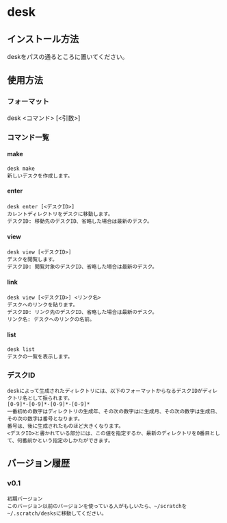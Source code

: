 # desk
## インストール方法
deskをパスの通るところに置いてください。
## 使用方法
### フォーマット
  desk <コマンド> [<引数>]  

### コマンド一覧

#### make
	desk make
	新しいデスクを作成します。  

#### enter
	desk enter [<デスクID>]
	カレントディレクトリをデスクに移動します。  
	デスクID: 移動先のデスクID、省略した場合は最新のデスク。

#### view
	desk view [<デスクID>]
	デスクを閲覧します。  
	デスクID: 閲覧対象のデスクID、省略した場合は最新のデスク。

#### link
	desk view [<デスクID>] <リンク名>
	デスクへのリンクを貼ります。  
	デスクID: リンク先のデスクID、省略した場合は最新のデスク。
	リンク名: デスクへのリンクの名前。

#### list
	desk list
	デスクの一覧を表示します。  

### デスクID
	deskによって生成されたディレクトリには、以下のフォーマットからなるデスクIDがディレクトリ名として振られます。
	[0-9]*-[0-9]*-[0-9]*-[0-9]*
	一番初めの数字はディレクトリの生成年、その次の数字はに生成月、その次の数字は生成日、その次の数字は番号となります。
	番号は、後に生成されたものほど大きくなります。  
	<デスクID>と書かれている部分には、この値を指定するか、最新のディレクトリを0番目として、何番前かという指定のしかたができます。

## バージョン履歴
### v0.1
	初期バージョン  
	このバージョン以前のバージョンを使っている人がもしいたら、~/scratchを~/.scratch/desksに移動してください。  
